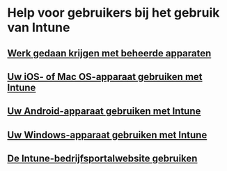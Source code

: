 # Help voor gebruikers bij het gebruik van Intune
## [Werk gedaan krijgen met beheerde apparaten](company-portal-frequently-asked-questions.md)
## [Uw iOS- of Mac OS-apparaat gebruiken met Intune](using-your-ios-or-macOS-device-with-intune.md)
## [Uw Android-apparaat gebruiken met Intune](using-your-android-device-with-intune.md)
## [Uw Windows-apparaat gebruiken met Intune](using-your-windows-device-with-intune.md)
## [De Intune-bedrijfsportalwebsite gebruiken](using-the-intune-company-portal-website.md)


<!--HONumber=Feb17_HO2-->


